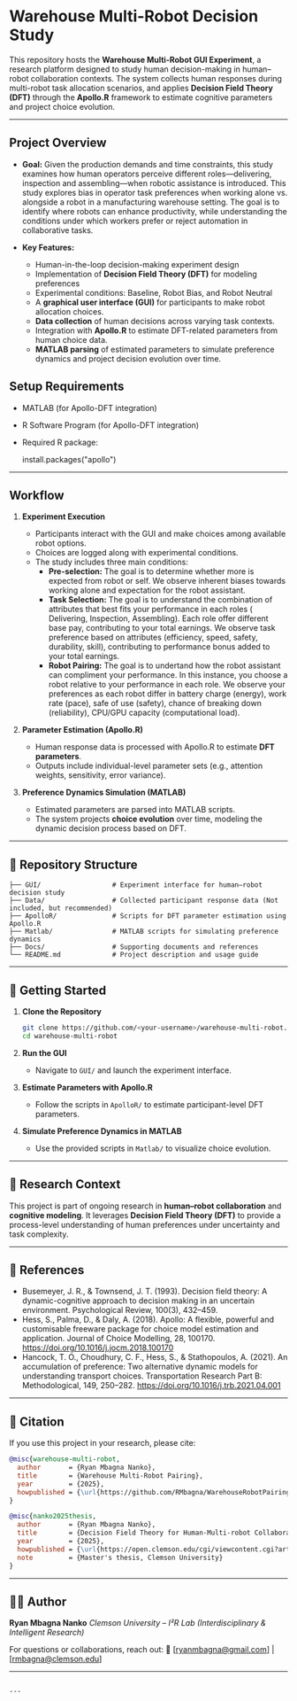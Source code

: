 # Warehouse Multi-Robot Decision Study

This repository hosts the **Warehouse Multi-Robot GUI Experiment**, a research platform designed to study human decision-making in human–robot collaboration contexts. The system collects human responses during multi-robot task allocation scenarios, and applies **Decision Field Theory (DFT)** through the **Apollo.R** framework to estimate cognitive parameters and project choice evolution.

---

## Project Overview

* **Goal:**
  Given the production demands and time constraints, this study examines how human operators perceive different roles—delivering, inspection and assembling—when robotic assistance is introduced. This study explores bias in operator task preferences when working alone vs. alongside a robot in a manufacturing warehouse setting. The goal is to identify where robots can enhance productivity, while understanding the conditions under which workers prefer or reject automation in collaborative tasks.
  
* **Key Features:**
 
  * Human-in-the-loop decision-making experiment design
  * Implementation of **Decision Field Theory (DFT)** for modeling preferences
  * Experimental conditions: Baseline, Robot Bias, and Robot Neutral
  * A **graphical user interface (GUI)** for participants to make robot allocation choices.
  * **Data collection** of human decisions across varying task contexts.
  * Integration with **Apollo.R** to estimate DFT-related parameters from human choice data.
  * **MATLAB parsing** of estimated parameters to simulate preference dynamics and project decision evolution over time.
 
## Setup Requirements

* MATLAB (for Apollo-DFT integration)
* R Software Program (for Apollo-DFT integration)
* Required R package:
  
  install.packages("apollo")

---

## Workflow

1. **Experiment Execution**

   * Participants interact with the GUI and make choices among available robot options.
   * Choices are logged along with experimental conditions.
   * The study includes three main conditions:
     * **Pre-selection:** The goal is to determine whether more is expected from robot or self. We observe inherent biases towards working alone and expectation for the robot assistant.
     * **Task Selection:** The goal is to understand the combination of attributes that best fits your performance in each roles ( Delivering, Inspection, Assembling). Each role offer different base pay, contributing to your total earnings. We observe task preference based on attributes (efficiency, speed, safety, durability, skill), contributing to performance bonus added to your total earnings.
     * **Robot Pairing:** The goal is to undertand how the robot assistant can compliment your performance. In this instance, you choose a robot relative to your performance in each role. We observe your preferences as each robot differ in battery charge (energy), work rate (pace), safe of use (safety), chance of breaking down (reliability), CPU/GPU capacity (computational load). 

2. **Parameter Estimation (Apollo.R)**

   * Human response data is processed with Apollo.R to estimate **DFT parameters**.
   * Outputs include individual-level parameter sets (e.g., attention weights, sensitivity, error variance).

3. **Preference Dynamics Simulation (MATLAB)**

   * Estimated parameters are parsed into MATLAB scripts.
   * The system projects **choice evolution** over time, modeling the dynamic decision process based on DFT.

---

## 📂 Repository Structure

```
├── GUI/                  # Experiment interface for human–robot decision study
├── Data/                 # Collected participant response data (Not included, but recommended)
├── ApolloR/              # Scripts for DFT parameter estimation using Apollo.R
├── Matlab/               # MATLAB scripts for simulating preference dynamics
├── Docs/                 # Supporting documents and references
└── README.md             # Project description and usage guide
```

---

## 🚀 Getting Started

1. **Clone the Repository**

   ```bash
   git clone https://github.com/<your-username>/warehouse-multi-robot.git
   cd warehouse-multi-robot
   ```

2. **Run the GUI**

   * Navigate to `GUI/` and launch the experiment interface.

3. **Estimate Parameters with Apollo.R**

   * Follow the scripts in `ApolloR/` to estimate participant-level DFT parameters.

4. **Simulate Preference Dynamics in MATLAB**

   * Use the provided scripts in `Matlab/` to visualize choice evolution.

---

## 🧠 Research Context

This project is part of ongoing research in **human–robot collaboration** and **cognitive modeling**.
It leverages **Decision Field Theory (DFT)** to provide a process-level understanding of human preferences under uncertainty and task complexity.

---

## 📖 References

* Busemeyer, J. R., & Townsend, J. T. (1993). Decision field theory: A dynamic-cognitive approach to decision making in an uncertain environment. Psychological Review, 100(3), 432–459.
* Hess, S., Palma, D., & Daly, A. (2018). Apollo: A flexible, powerful and customisable freeware package for choice model estimation and application. Journal of Choice Modelling, 28, 100170. https://doi.org/10.1016/j.jocm.2018.100170
* Hancock, T. O., Choudhury, C. F., Hess, S., & Stathopoulos, A. (2021). An accumulation of preference: Two alternative dynamic models for understanding transport choices. Transportation Research Part B: Methodological, 149, 250–282. https://doi.org/10.1016/j.trb.2021.04.001

---

## 📑 Citation

If you use this project in your research, please cite:

```bibtex
@misc{warehouse-multi-robot,
  author       = {Ryan Mbagna Nanko},
  title        = {Warehouse Multi-Robot Pairing},
  year         = {2025},
  howpublished = {\url{https://github.com/RMbagna/WarehouseRobotPairing}}
}

@misc{nanko2025thesis,
  author       = {Ryan Mbagna Nanko},
  title        = {Decision Field Theory for Human-Multi-robot Collaboration: Human-centric Decision-making for Multi-robot Systems},
  year         = {2025},
  howpublished = {\url{https://open.clemson.edu/cgi/viewcontent.cgi?article=5648&context=all_theses}},
  note         = {Master's thesis, Clemson University}
}
````

---

## 👨‍💻 Author

**Ryan Mbagna Nanko**
*Clemson University – I²R Lab (Interdisciplinary & Intelligent Research)*

For questions or collaborations, reach out:
📧 \[[ryanmbagna@gmail.com](mailto:ryanmbagna@gmail.com)] | \[[rmbagna@clemson.edu](mailto:rmbagna@clemson.edu)]

---

```

---





